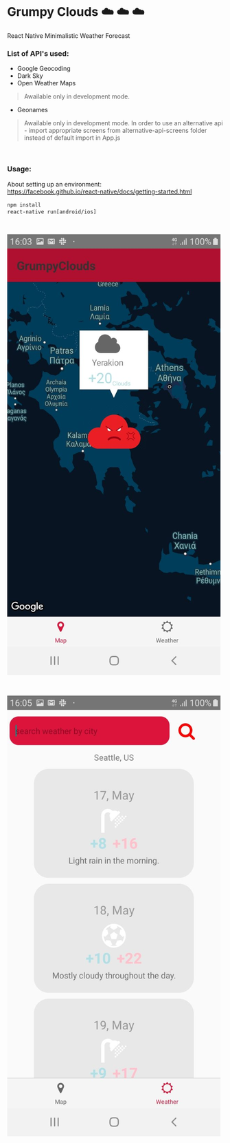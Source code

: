 # Grumpy Clouds ☁️ ☁️ ☁️

React Native Minimalistic Weather Forecast

### List of API's used:
- Google Geocoding
- Dark Sky
- Open Weather Maps

> Awailable only in development mode.

- Geonames

> Awailable only in development mode.
> In order to use an alternative api - import appropriate screens from alternative-api-screens folder instead of default import in App.js

<br>

### Usage:
About setting up an environment: <br> https://facebook.github.io/react-native/docs/getting-started.html
```
npm install
react-native run[android/ios]
```
<br>

![Alt text](./screenshots/1.jpg)

<br>

![Alt text](./screenshots/2.jpg)

